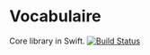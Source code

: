 # Vocabulaire
Core library in Swift.
[![Build Status](https://travis-ci.org/QuStudio/CoreLib.svg?branch=master)](https://travis-ci.org/QuStudio/CoreLib)
